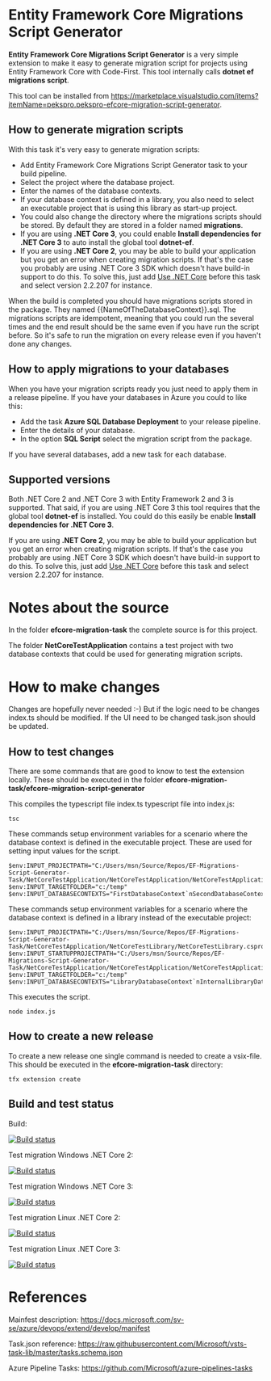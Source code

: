 # Entity Framework Core Migrations Script Generator
**Entity Framework Core Migrations Script Generator** is a very simple extension to make it easy
to generate migration script for projects using Entity Framework Core with Code-First. This tool internally calls **dotnet ef migrations script**.

This tool can be installed from https://marketplace.visualstudio.com/items?itemName=pekspro.pekspro-efcore-migration-script-generator.

## How to generate migration scripts
With this task it's very easy to generate migration scripts:

* Add Entity Framework Core Migrations Script Generator task to your build pipeline.
* Select the project where the database project.
* Enter the names of the database contexts.
* If your database context is defined in a library, you also need to select an executable project that is using this library as start-up project.
* You could also change the directory where the migrations scripts should be stored. By default they are stored in a folder named **migrations**.
* If you are using **.NET Core 3**, you could enable **Install dependencies for .NET Core 3** to auto install the global tool **dotnet-ef**.
* If you are using **.NET Core 2**, you may be able to build your application but you get an error when creating migration scripts. If that's the case you probably are using .NET Core 3 SDK which doesn't have build-in support to do this. To solve this, just add [Use .NET Core](https://docs.microsoft.com/en-gb/azure/devops/pipelines/tasks/tool/dotnet-core-tool-installer?view=azure-devops) before this task and select version 2.2.207 for instance.
 
When the build is completed you should have migrations scripts stored in the package. They named {{NameOfTheDatabaseContext}}.sql. The migrations scripts are idempotent, meaning that you could run the several times and the end result should be the same even if you have run the script before. So it's safe to run the migration on every release even if you haven't done any changes.

## How to apply migrations to your databases
When you have your migration scripts ready you just need to apply them in a release pipeline. If you have your databases in Azure you could to like this:

* Add the task **Azure SQL Database Deployment** to your release pipeline.
* Enter the details of your database.
* In the option **SQL Script** select the migration script from the package.

If you have several databases, add a new task for each database.

## Supported versions
Both .NET Core 2 and .NET Core 3 with Entity Framework 2 and 3 is supported. That said, if you are using .NET Core 3 this tool requires that the global tool **dotnet-ef** is installed. You could do this easily be enable **Install dependencies for .NET Core 3**.

If you are using **.NET Core 2**, you may be able to build your application but you get an error when creating migration scripts. If that's the case you probably are using .NET Core 3 SDK which doesn't have build-in support to do this. To solve this, just add [Use .NET Core](https://docs.microsoft.com/en-gb/azure/devops/pipelines/tasks/tool/dotnet-core-tool-installer?view=azure-devops) before this task and select version 2.2.207 for instance.

# Notes about the source
In the folder **efcore-migration-task** the complete source is for this project.

The folder **NetCoreTestApplication** contains a test project with two database contexts
that could be used for generating migration scripts.

# How to make changes
Changes are hopefully never needed :-) But if the logic need to be changes index.ts should be modified.
If the UI need to be changed task.json should be updated.

## How to test changes
There are some commands that are good to know to test the extension locally. These should be executed
in the folder **efcore-migration-task/efcore-migration-script-generator**

This compiles the typescript file index.ts typescript file into index.js:

    tsc

These commands setup environment variables for a scenario where the database context is defined in the executable project. These are used for setting input values for the script.

    $env:INPUT_PROJECTPATH="C:/Users/msn/Source/Repos/EF-Migrations-Script-Generator-Task/NetCoreTestApplication/NetCoreTestApplication/NetCoreTestApplication.csproj"
    $env:INPUT_TARGETFOLDER="c:/temp"
    $env:INPUT_DATABASECONTEXTS="FirstDatabaseContext`nSecondDatabaseContext"

These commands setup environment variables for a scenario where the database context is defined in a library instead of the executable project:

    $env:INPUT_PROJECTPATH="C:/Users/msn/Source/Repos/EF-Migrations-Script-Generator-Task/NetCoreTestApplication/NetCoreTestLibrary/NetCoreTestLibrary.csproj"
    $env:INPUT_STARTUPPROJECTPATH="C:/Users/msn/Source/Repos/EF-Migrations-Script-Generator-Task/NetCoreTestApplication/NetCoreTestApplication/NetCoreTestApplication.csproj"
    $env:INPUT_TARGETFOLDER="c:/temp"
    $env:INPUT_DATABASECONTEXTS="LibraryDatabaseContext`nInternalLibraryDatabaseContext"

This executes the script.

    node index.js



## How to create a new release
To create a new release one single command is needed to create a vsix-file. This should be executed
in the **efcore-migration-task** directory:

    tfx extension create


## Build and test status

Build:

[![Build status](https://dev.azure.com/pekspro/EF-Migrations-Script-Generator-Task/_apis/build/status/Build%20extension)](https://dev.azure.com/pekspro/EF-Migrations-Script-Generator-Task/_build/latest?definitionId=11)

Test migration Windows .NET Core 2:

[![Build status](https://dev.azure.com/pekspro/EF-Migrations-Script-Generator-Task/_apis/build/status/Test%20Migration%20Task%20-%20Windows)](https://dev.azure.com/pekspro/EF-Migrations-Script-Generator-Task/_build/latest?definitionId=10)

Test migration Windows .NET Core 3:

[![Build status](https://dev.azure.com/pekspro/EF-Migrations-Script-Generator-Task/_apis/build/status/Test%20Migration%20Windows%20.Net%20Core%203)](https://dev.azure.com/pekspro/EF-Migrations-Script-Generator-Task/_build/latest?definitionId=20)

Test migration Linux .NET Core 2:

[![Build status](https://dev.azure.com/pekspro/EF-Migrations-Script-Generator-Task/_apis/build/status/Test%20Migration%20Task%20-%20Linux)](https://dev.azure.com/pekspro/EF-Migrations-Script-Generator-Task/_build/latest?definitionId=7)

Test migration Linux .NET Core 3:

[![Build status](https://dev.azure.com/pekspro/EF-Migrations-Script-Generator-Task/_apis/build/status/Test%20Migration%20Linux%20.Net%20Core%203)](https://dev.azure.com/pekspro/EF-Migrations-Script-Generator-Task/_build/latest?definitionId=21)

# References
Mainfest description:
https://docs.microsoft.com/sv-se/azure/devops/extend/develop/manifest

Task.json reference:
https://raw.githubusercontent.com/Microsoft/vsts-task-lib/master/tasks.schema.json

Azure Pipeline Tasks:
https://github.com/Microsoft/azure-pipelines-tasks
